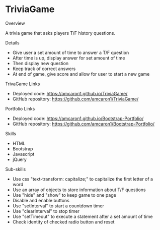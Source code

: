 # TriviaGame

Overview

A trivia game that asks players T/F history questions.

Details
- Give user a set amount of time to answer a T/F question
- After time is up, display answer for set amount of time
- Then display new question
- Keep track of correct answers
- At end of game, give score and allow for user to start a new game

TrivaGame Links
- Deployed code: https://amcaron1.github.io/TriviaGame/
- GitHub repository: https://github.com/amcaron1/TriviaGame/

Portfolio Links
- Deployed code: https://amcaron1.github.io/Bootstrap-Portfolio/
- GitHub repository: https://github.com/amcaron1/Bootstrap-Portfolio/

Skills
- HTML
- Bootstrap
- Javascript
- jQuery

Sub-skills
- Use css "text-transform: capitalize;" to capitalize the first letter of a word
- Use an array of objects to store information about T/F questions
- Use "hide" and "show" to keep game to one page
- Disable and enable buttons
- Use "setInterval" to start a countdown timer
- Use "clearInterval" to stop timer
- Use "setTimeout" to execute a statement after a set amount of time
- Check identity of checked radio button and reset
